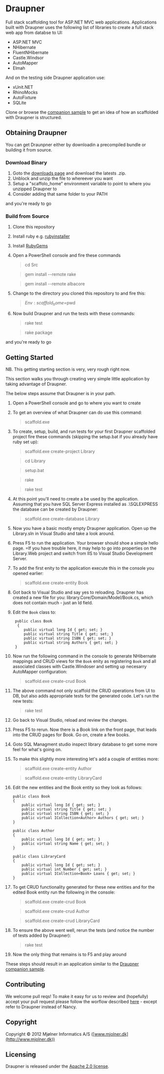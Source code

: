 Draupner
========

Full stack scaffolding tool for ASP.NET MVC web applications. Applications built with Draupner uses the following list of libraries to create a full stack web app from databse to UI:

 * ASP.NET MVC
 * NHibernate
 * FluentNHibernate
 * Castle.Windsor
 * AutoMapper
 * Elmah

And on the testing side Draupner application use:
  
  * xUnit.NET
  * RhinoMocks
  * AutoFixture
  * SQLite

Clone or browse the [companion sample](https://github.com/Draupner/DraupnerGeneratedSample) to get an idea of how an scaffolded with Draupner is structured. 


Obtaining Draupner
-------------------
You can get Draunpner either by downloadin a precompiled bundle or building it from source.


### Download Binary
1. Goto the [downloads page](https://github.com/Draupner/Draupner/downloads) and download the latests .zip.
2. Unblock and unzip the file to whereever you want 
3. Setup a "scaffolo_home" environment variable to point to where you unzipped Draupner to
4. Consider adding that same folder to your PATH

and you're ready to go

### Build from Source
1. Clone this repository
2. Install ruby e.g. [rubyinstaller](http://rubyinstaller.org/)
3. Install [RubyGems](http://rubygems.org/)
4. Open a PowerShell console and fire these commands
	
	> cd Src
	
	> gem install --remote rake
	
	> gem install --remote albacore

5. Change to the directory you cloned this repository to and fire this:

	> $Env:scaffold_home=$pwd
	
6. Now build Draupner and run the tests with these commands:

	> rake test
	
	> rake package

and you're ready to go

Getting Started
----------------
NB. This getting starting section is very, very rough right now.

This section walks you through creating very simple little application by taking advantage of Draupner.

The below steps assume that Draupner is in your path.

1. Open a PowerShell console and go to where you want to create 
2. To get an overview of what Draupner can do use this command:

	> scaffold.exe
	
3. To create, setup, build, and run tests for your first Draupner scaffolded project fire these commands (skipping the setup.bat if you already have ruby set up):

	> scaffold.exe create-project Library
	
	> cd  Library
	
	> setup.bat
	
	> rake
	
	> rake test
	
4. At this point you'll need to create a be used by the application. Assuming that you have SQL Server Express installed as .\SQLEXPRESS the database can be created by Draupner:

	> scaffold.exe create-database Library
	
5. Now you have a basic mostly empty Draupner application. Open up the Library.sln in Visual Studio and take a look around.
6. Press F5 to run the application. Your browser should shoe a simple hello page. =If you have trouble here, it may help to go into properties on the Library.Web project and switch from IIS to Visual Studio Development Server.
7. To add the first enity to the application execute this in the console you opened earlier:

	> scaffold.exe create-entity Book
	
8. Got back to Visual Studio and say yes to reloading. Draupner has created a new file for you: library.Core/Domain/Model/Book.cs, which does not contain much - just an Id field.
9. Edit the `Book` class to: 

        public class Book
         {
        	public virtual long Id { get; set; }
        	public virtual string Title { get; set; }
        	public virtual string ISBN { get; set; }
        	public virtual string Authors { get; set; }
    	}

10. Now run the following command in the console to generate NHibernate mappings and CRUD views for the `Book` enity as registering `Book` and all associated classes with Castle.Windoser and setting up necesarry AutoMapper configuration:

	> scaffold.exe create-crud Book
	
11. The above command not only scaffold the CRUD operations from UI to DB, but also adds appropriate tests for the generated code. Let's run the new tests:

	> rake test
	
12. Go back to Visual Studio, reload and review the changes.
13. Press F5 to rerun. Now there is a Book link on the front page, that leads into the CRUD pages for Book. Go on, create a few books.
14. Goto SQL Managment studio inspect library database to get some more feel for what's going on.
15. To make this slightly more interesting let's add a couple of entities more:

	> scaffold.exe create-entity Author
	
	> scaffold.exe create-entity LibraryCard
	
16. Edit the new entities and the Book entity so they look as follows:

        public class Book
    	{
        	public virtual long Id { get; set; }
        	public virtual string Title { get; set; }
        	public virtual string ISBN { get; set; }
        	public virtual ICollection<Author> Authors { get; set; }
    	}

    	public class Author
    	{
    		public virtual long Id { get; set; }
    		public virtual string Name { get; set; }
    	}

        public class LibraryCard
    	{
    		public virtual long Id { get; set; }
    		public virtual int Number { get; set; }
    		public virtual ICollection<Book> Loans { get; set; }
    	}

17. To get CRUD functionality generated for these new entities and for the edited Book entity run the following in the console:
	
	> scaffold.exe create-crud Book

	> scaffold.exe create-crud Author
	
	> scaffold.exe create-crud LibraryCard

18. To ensure the above went well, rerun the tests (and notice the number of tests added by Draupner):
	
	> rake test

19. Now the only thing that remains is to F5 and play around

These steps should result in an application similar to the [Draupner companion sample](https://github.com/Draupner/DraupnerGeneratedSample).

Contributing
-------------
We welcome pull reqs!
To make it easy for us to review and (hopefully) accept your pull request please follow the worflow described [here](https://github.com/NancyFx/Nancy/wiki/Git-Workflow) - except refer to Draupner instead of Nancy.

Copyright
---------
Copyright © 2012 Mjølner Informatics A/S ([www.mjolner.dk](http://www.mjolner.dk))

Licensing
----------
Draupner is released under the [Apache 2.0 license](http://www.apache.org/licenses/LICENSE-2.0.html).